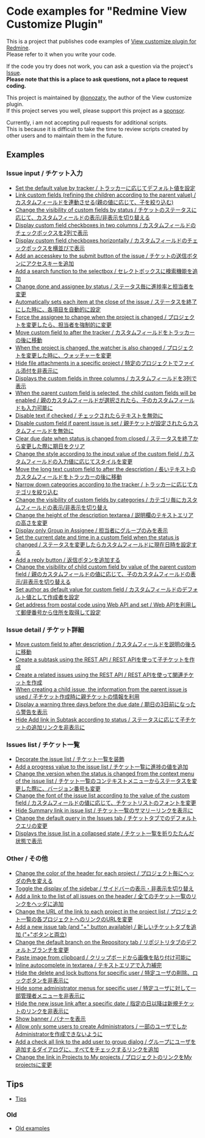 # Code examples for "Redmine View Customize Plugin"

This is a project that publishes code examples of [View customize plugin for Redmine](https://github.com/onozaty/redmine-view-customize).  
Please refer to it when you write your code.

If the code you try does not work, you can ask a question via the project's [Issue](https://github.com/onozaty/redmine-view-customize-scripts/issues).  
**Please note that this is a place to ask questions, not a place to request coding.**

This project is maintained by [@onozaty](https://github.com/onozaty), the author of the View customize plugin.  
If this project serves you well, please support this project as a [sponsor](https://github.com/sponsors/onozaty).

Currently, i am not accepting pull requests for additional scripts.  
This is because it is difficult to take the time to review scripts created by other users and to maintain them in the future.

## Examples 

### Issue input / チケット入力

* [Set the default value by tracker / トラッカーに応じてデフォルト値を設定](./examples/0003.set_default_value_by_tracker/example.md)  
* [Link custom fields (refining the children according to the parent value) / カスタムフィールドを連動させる(親の値に応じて、子を絞り込む)](./examples/0007.link_custom_fields/example.md)  
* [Change the visibility of custom fields by status / チケットのステータスに応じて、カスタムフィールドの表示/非表示を切り替える](./examples/0008.change_custom_field_visibility_by_status/example.md)
* [Display custom field checkboxes in two columns / カスタムフィールドのチェックボックスを2列で表示](./examples/0011.custom_field_checkbox_two_columns/example.md)
* [Display custom field checkboxes horizontally / カスタムフィールドのチェックボックスを横並びで表示](./examples/0012.custom_field_checkbox_horizontally/example.md)
* [Add an accesskey to the submit button of the issue / チケットの送信ボタンにアクセスキーを追加](./examples/0017.add_accesskey_on_issue_submit_button/example.md)
* [Add a search function to the selectbox / セレクトボックスに検索機能を追加](./examples/0018.add_search_function_to_selectbox/example.md)
* [Change done and assignee by status / ステータス毎に進捗率と担当者を変更](./examples/0019.change_done_and_assignee_by_status/example.md)
* [Automatically sets each item at the close of the issue / ステータスを終了にした時に、各項目を自動的に設定](./examples/0020.when_status_closed_set_items/example.md)
* [Force the assignee to change when the project is changed / プロジェクトを変更したら、担当者を強制的に変更](./examples/0026.force_assignee_change_when_project_changed/example.md)
* [Move custom field to after the tracker / カスタムフィールドをトラッカーの後に移動](./examples/0027.move_custom_field_to_after_tracker/example.md)
* [When the project is changed, the watcher is also changed / プロジェクトを変更した時に、ウォッチャーを変更](./examples/0028.when_project_changed_watcher_also_changed/example.md)
* [Hide file attachments in a specific project / 特定のプロジェクトでファイル添付を非表示に](./examples/0029.hide_attachments_form/example.md)
* [Displays the custom fields in three columns / カスタムフィールドを3列で表示](./examples/0030.change_3column_custom_fields/example.md)
* [When the parent custom field is selected, the child custom fields will be enabled / 親のカスタムフィールドが選択されたら、子のカスタムフィールドも入力可能に](./examples/0031.enable_child_when_parent_selected/example.md)
* [Disable text if checked / チェックされたらテキストを無効に](./examples/0033.disable_text_if_checked/example.md)
* [Disable custom field if parent issue is set / 親チケットが設定されたらカスタムフィールドを無効に](./examples/0038.disable_custom_field_if_parent_issue_is_set/example.md)
* [Clear due date when status is changed from closed / ステータスを終了から変更した際に期日をクリア](./examples/0042.clear_due_date_when_status_changed_from_closed/example.md)
* [Change the style according to the input value of the custom field / カスタムフィールドの入力値に応じてスタイルを変更](./examples/0043.change_style_according_to_input_value/example.md)
* [Move the long text custom field to after the description / 長いテキストのカスタムフィールドをトラッカーの後に移動](./examples/0045.move_long_text_custom_field_to_after_description/example.md)
* [Narrow down categories according to the tracker / トラッカーに応じてカテゴリを絞り込む](./examples/0046.narrow_down_categories_according_to_tracker/example.md)
* [Change the visibility of custom fields by categories / カテゴリ毎にカスタムフィールドの表示/非表示を切り替え](./examples/0047.change_visibility_of_custom_fields_by_categories/example.md)
* [Change the height of the description textarea / 説明欄のテキストエリアの高さを変更](./examples/0049.change_height_of_description_textarea/example.md)
* [Display only Group in Assignee / 担当者にグループのみを表示](./examples/0050.display_only_group_in_assignee/example.md)
* [Set the current date and time in a custom field when the status is changed / ステータスを変更したらカスタムフィールドに現在日時を設定する](./examples/0052.set_current_date_when_status_changed/example.md)
* [Add a reply button / 返信ボタンを追加する](./examples/0053.add_reply_button/example.md)
* [Change the visibility of child custom field by value of the parent custom field / 親のカスタムフィールドの値に応じて、子のカスタムフィールドの表示/非表示を切り替える](./examples/0054.change_child_custom_field_visibility_by_parent_custom_filed/example.md)
* [Set author as default value for custom field / カスタムフィールドのデフォルト値として作成者を設定](./examples/0055.set_author_as_default_value_for_custom_field/example.md)
* [Get address from postal code using Web API and set / Web APIを利用して郵便番号から住所を取得して設定](./examples/0056.get_address_from_zipcode_with_webapi/example.md)

### Issue detail / チケット詳細

* [Move custom field to after description / カスタムフィールドを説明の後ろに移動](./examples/0014.move_custom_field_to_after_description/example.md)
* [Create a subtask using the REST API / REST APIを使って子チケットを作成](./examples/0021.create_subtasks_using_rest_api/example.md)
* [Create a related issues using the REST API / REST APIを使って関連チケットを作成](./examples/0022.create_related_issues_using_rest_api/example.md)
* [When creating a child issue, the information from the parent issue is used / 子チケット作成時に親チケットの情報を利用](./examples/0023.when_create_child_use_parent_infomation/example.md)
* [Display a warning three days before the due date / 期日の3日前になったら警告を表示](./examples/0032.display_warning_3days_before_due_date/example.md)
* [Hide Add link in Subtask according to status / ステータスに応じて子チケットの追加リンクを非表示に](./examples/0051.hide_add_link_in_subtask_according_to_status/example.md)

### Issues list / チケット一覧

* [Decorate the issue list / チケット一覧を装飾](./examples/0002.decorate_issue_list/example.md)  
* [Add a progress value to the issue list / チケット一覧に進捗の値を追加](./examples/0010.add_progress_value_to_issue_list/example.md)  
* [Change the version when the status is changed from the context menu of the issue list / チケット一覧のコンテキストメニューからステータスを変更した際に、バージョン番号も変更](./examples/0013.change_version_when_status_change_from_context_menu/example.md)
* [Change the font of the issue list according to the value of the custom field / カスタムフィールドの値に応じて、チケットリストのフォントを変更](./examples/0016.change_font_of_issue_list_by_custom_field/example.md)
* [Hide Summary link in issue list / チケット一覧のサマリーリンクを表示に](./examples/0037.hide_summary_link_in_issue_list/example.md)
* [Change the default query in the Issues tab / チケットタブでのデフォルトクエリの変更](./examples/0039.change_default_query_in_issues_tab/example.md)
* [Displays the issue list in a collapsed state / チケット一覧を折りたたんだ状態で表示](./examples/0040.displays_issue_list_in_collapsed/example.md)

### Other / その他

* [Change the color of the header for each project / プロジェクト毎にヘッダの色を変える](./examples/0001.change_header_color_by_project/example.md)  
* [Toggle the display of the sidebar / サイドバーの表示・非表示を切り替え](./examples/0004.toggle_sidebar/example.md)  
* [Add a link to the list of all issues on the header / 全てのチケット一覧のリンクをヘッダに追加](./examples/0005.add_issues_link_on_header/example.md)  
* [Change the URL of the link to each project in the project list / プロジェクト一覧の各プロジェクトへのリンクのURLを変更](./examples/0006.change_project_link_url/example.md)  
* [Add a new issue tab (and "+" button available) / 新しいチケットタブを追加 ("+"ボタンと両立)](./examples/0009.add_new_issue_tab/example.md)  
* [Change the default branch on the Repository tab / リポジトリタブのデフォルトブランチを変更](./examples/0015.change_default_branch_on_repository_tab/example.md)  
* [Paste image from clipboard / クリップボードから画像を貼り付け可能に](./examples/0024.paste_image_from_clipboard/example.md)  
* [Inline autocomplete in textarea / テキストエリアで入力補完](./examples/0025.auto_complete_in_textarea/example.md)  
* [Hide the delete and lock buttons for specific user / 特定ユーザの削除、ロックボタンを非表示に](./examples/0034.hide_delete_and_lock_buttons_for_specific_user/example.md)  
* [Hide some administrator menus for specific user / 特定ユーザに対して一部管理者メニューを非表示に](./examples/0035.hide_some_administrator_menus_for_specific_user/example.md)  
* [Hide the new issue link after a specific date / 指定の日以降は新規チケットのリンクを非表示に](./examples/0036.hide_new_issue_link_after_specific_date/example.md)
* [Show banner / バナーを表示](./examples/0041.show_banner/example.md)
* [Allow only some users to create Administrators / 一部のユーザでしかAdministratorを作成できないように](./examples/0044.allow_only_some_users_to_create_admin/example.md)  
* [Add a check all link to the add user to group dialog / グループにユーザを追加するダイアログに、すべてをチェックするリンクを追加](./examples/0048.add_check_all_link_to_add_user_to_group/example.md)  
* [Change the link in Projects to My projects / プロジェクトのリンクをMy projectsに変更](./examples/0057.change_link_in_projects_to_my_projects/example.md)

## Tips

* [Tips](./tips/tips.md)

### Old

* [Old examples](./old-examples/)

